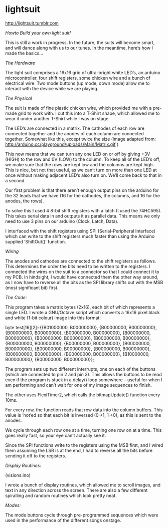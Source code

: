 lightsuit
=========

http://lightsuit.tumblr.com




*Howto*
*Build your own light suit!*

This is still a work in progress. In the future, the suits will become smart, and will dance along with us to our tunes. In the meantime, here’s how I made the basics…

*The Hardware*

The light suit comprises a 16x16 grid of ultra-bright white LED’s, an arduino microcontroller, four shift registers, some chicken wire and a bunch of electrical wire. Two mode buttons (up mode, down mode) allow me to interact with the device while we are playing.

*The Physical*

The suit is made of fine plastic chicken wire, which provided me with a pre-made grid to work with. I cut this into a T-Shirt shape, which allowed me to wear it under another T-Shirt while I was on stage. 



The LED’s are connected in a matrix. The cathodes of each row are connected together and the anodes of each column are connected together. Somewhat like this, except twice the size (image adapted from: http://arduino.cc/playground/uploads/Main/Matrix.gif )



This now means that we can turn any one LED on or off by giving +3V (HIGH) to the row and 0V (LOW) to the column. To keep all of the LED’s off, we make sure that the rows are kept low and the columns are kept high. This is nice, but not that useful, as we can’t turn on more than one LED at once without making adjacent LED’s also turn on. We’ll come back to that in a second.

Our first problem is that there aren’t enough output pins on the arduino for the 32 leads that we have (16 for the cathodes, the columns, and 16 for the anodes, the rows).

To solve this I used 4 8-bit shift registers with a latch (I used the 74HC595). This takes serial data in and outputs it as parallel data. This means we only need to use 3 pins on our arduino (Clock, Latch, Data). 

I interfaced with the shift registers using SPI (Serial-Peripheral Interface) which can write to the shift registers much faster than using the Arduino supplied ‘ShiftOut()’ function.

*Wiring*

The anodes and cathodes are connected to the shift registers as follows. This determines the order the bits need to be written to the registers. I connected the wires on the suit to a connector so that I could connect it to my PCB. In hindsight, I would have connected them the other way around, as I now have to reverse all the bits as the SPI library shifts out with the MSB (most significant bit) first. 





*The Code:*

This program takes a matrix bytes (2x16), each bit of which represents a single LED. I wrote a GNU/Octave script which converts a 16x16 pixel black and white (1-bit colour) image into this format:

byte test[16][2]={{B01000000, B00000000},
{B00000000, B00000000},
{B00000000, B00000000},
{B00000000, B00000000},
{B00000000, B00000000},
{B00000000, B00000000},
{B00000000, B00000000},
{B00000000, B00000000},
{B00000000, B00000000},
{B00000000, B00000000},
{B00000000, B00000000},
{B00000000, B00000000},
{B00000000, B00000000},
{B00000000, B00000000},
{B10000000, B00000000},
{B00000000, B00000000}};

The program sets up two different interrupts, one on each of the buttons (which are connected to pin 2 and pin 3). This allows the buttons to be read even if the program is stuck in a delay() loop somewhere – useful for when I am performing and can’t wait for one of my image sequences to finish.

The other uses FlexiTimer2, which calls the bitmapUpdate() function every 10ms.

For every row, the function reads that row data into the column buffers. This value is ‘not’ed so that each bit is inversed (0->1, 1->0), as this is sent to the anodes.

We cycle through each row one at a time, turning one row on at a time. This goes really fast, so your eye can’t actually see it.

Since the SPI functions write to the registers using the MSB first, and I wired them assuming the LSB is at the end, I had to reverse all the bits before sending it off to the registers.

*Display Routines:*

(visions.ino)

I wrote a bunch of display routines, which allowed me to scroll images, and text in any direction across the screen. There are also a few different spiralling and random routines which look pretty neat.

*Modes:*

The mode buttons cycle through pre-programmed sequences which were used in the performance of the different songs onstage. 


